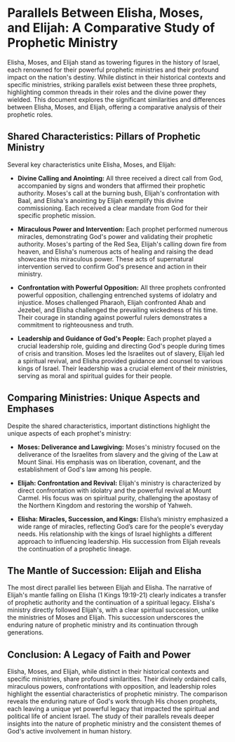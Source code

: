 # Parallels Between Elisha, Moses, and Elijah: A Comparative Study of Prophetic Ministry

Elisha, Moses, and Elijah stand as towering figures in the history of Israel, each renowned for their powerful prophetic ministries and their profound impact on the nation's destiny.  While distinct in their historical contexts and specific ministries, striking parallels exist between these three prophets, highlighting common threads in their roles and the divine power they wielded.  This document explores the significant similarities and differences between Elisha, Moses, and Elijah, offering a comparative analysis of their prophetic roles.


## Shared Characteristics: Pillars of Prophetic Ministry

Several key characteristics unite Elisha, Moses, and Elijah:

* **Divine Calling and Anointing:**  All three received a direct call from God, accompanied by signs and wonders that affirmed their prophetic authority.  Moses's call at the burning bush, Elijah's confrontation with Baal, and Elisha's anointing by Elijah exemplify this divine commissioning.  Each received a clear mandate from God for their specific prophetic mission.

* **Miraculous Power and Intervention:**  Each prophet performed numerous miracles, demonstrating God's power and validating their prophetic authority.  Moses's parting of the Red Sea, Elijah's calling down fire from heaven, and Elisha's numerous acts of healing and raising the dead showcase this miraculous power.  These acts of supernatural intervention served to confirm God's presence and action in their ministry.

* **Confrontation with Powerful Opposition:**  All three prophets confronted powerful opposition, challenging entrenched systems of idolatry and injustice.  Moses challenged Pharaoh, Elijah confronted Ahab and Jezebel, and Elisha challenged the prevailing wickedness of his time.  Their courage in standing against powerful rulers demonstrates a commitment to righteousness and truth.

* **Leadership and Guidance of God's People:**  Each prophet played a crucial leadership role, guiding and directing God's people during times of crisis and transition.  Moses led the Israelites out of slavery, Elijah led a spiritual revival, and Elisha provided guidance and counsel to various kings of Israel.  Their leadership was a crucial element of their ministries, serving as moral and spiritual guides for their people.


## Comparing Ministries: Unique Aspects and Emphases

Despite the shared characteristics, important distinctions highlight the unique aspects of each prophet's ministry:

* **Moses: Deliverance and Lawgiving:**  Moses's ministry focused on the deliverance of the Israelites from slavery and the giving of the Law at Mount Sinai.  His emphasis was on liberation, covenant, and the establishment of God's law among his people.

* **Elijah: Confrontation and Revival:**  Elijah's ministry is characterized by direct confrontation with idolatry and the powerful revival at Mount Carmel.  His focus was on spiritual purity, challenging the apostasy of the Northern Kingdom and restoring the worship of Yahweh.

* **Elisha: Miracles, Succession, and Kings:**  Elisha’s ministry emphasized a wide range of miracles, reflecting God’s care for the people's everyday needs.  His relationship with the kings of Israel highlights a different approach to influencing leadership.  His succession from Elijah reveals the continuation of a prophetic lineage.


## The Mantle of Succession: Elijah and Elisha

The most direct parallel lies between Elijah and Elisha. The narrative of Elijah's mantle falling on Elisha (1 Kings 19:19-21) clearly indicates a transfer of prophetic authority and the continuation of a spiritual legacy.  Elisha's ministry directly followed Elijah's, with a clear spiritual succession, unlike the ministries of Moses and Elijah.  This succession underscores the enduring nature of prophetic ministry and its continuation through generations.


## Conclusion: A Legacy of Faith and Power

Elisha, Moses, and Elijah, while distinct in their historical contexts and specific ministries, share profound similarities.  Their divinely ordained calls, miraculous powers, confrontations with opposition, and leadership roles highlight the essential characteristics of prophetic ministry.  The comparison reveals the enduring nature of God's work through His chosen prophets, each leaving a unique yet powerful legacy that impacted the spiritual and political life of ancient Israel.  The study of their parallels reveals deeper insights into the nature of prophetic ministry and the consistent themes of God's active involvement in human history.
